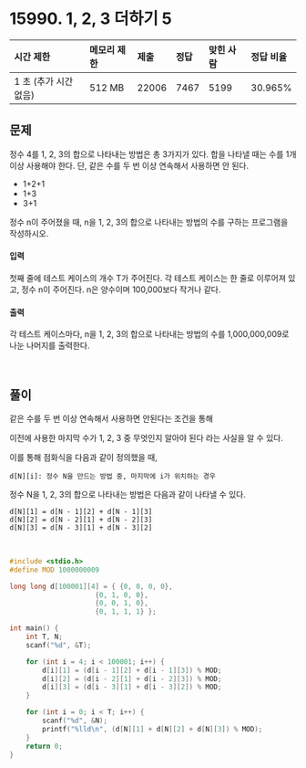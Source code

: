 # 15990. 1, 2, 3 더하기 5

| 시간 제한             | 메모리 제한 | 제출  | 정답 | 맞힌 사람 | 정답 비율 |
| :-------------------- | :---------- | :---- | :--- | :-------- | :-------- |
| 1 초 (추가 시간 없음) | 512 MB      | 22006 | 7467 | 5199      | 30.965%   |

## 문제

정수 4를 1, 2, 3의 합으로 나타내는 방법은 총 3가지가 있다. 합을 나타낼 때는 수를 1개 이상 사용해야 한다. 단, 같은 수를 두 번 이상 연속해서 사용하면 안 된다.

- 1+2+1
- 1+3
- 3+1

정수 n이 주어졌을 때, n을 1, 2, 3의 합으로 나타내는 방법의 수를 구하는 프로그램을 작성하시오.

#### 입력

첫째 줄에 테스트 케이스의 개수 T가 주어진다. 각 테스트 케이스는 한 줄로 이루어져 있고, 정수 n이 주어진다. n은 양수이며 100,000보다 작거나 같다.

#### 출력

각 테스트 케이스마다, n을 1, 2, 3의 합으로 나타내는 방법의 수를 1,000,000,009로 나눈 나머지를 출력한다.

<br/>

## 풀이

같은 수를 두 번 이상 연속해서 사용하면 안된다는 조건을 통해

이전에 사용한 마지막 수가 1, 2, 3 중 무엇인지 알아야 된다 라는 사실을 알 수 있다.

이를 통해 점화식을 다음과 같이 정의했을 때,

```
d[N][i]: 정수 N을 만드는 방법 중, 마지막에 i가 위치하는 경우
```

정수 N을 1, 2, 3의 합으로 나타내는 방법은 다음과 같이 나타낼 수 있다.

```
d[N][1] = d[N - 1][2] + d[N - 1][3]
d[N][2] = d[N - 2][1] + d[N - 2][3]
d[N][3] = d[N - 3][1] + d[N - 3][2]
```

<br/>

```c++
#include <stdio.h>
#define MOD 1000000009

long long d[100001][4] = { {0, 0, 0, 0},
                     {0, 1, 0, 0},
                     {0, 0, 1, 0},
                     {0, 1, 1, 1} };

int main() {
    int T, N;
    scanf("%d", &T);

    for (int i = 4; i < 100001; i++) {
        d[i][1] = (d[i - 1][2] + d[i - 1][3]) % MOD;
        d[i][2] = (d[i - 2][1] + d[i - 2][3]) % MOD;
        d[i][3] = (d[i - 3][1] + d[i - 3][2]) % MOD;
    }

    for (int i = 0; i < T; i++) {
        scanf("%d", &N);
        printf("%lld\n", (d[N][1] + d[N][2] + d[N][3]) % MOD);
    }
    return 0;
}
```

